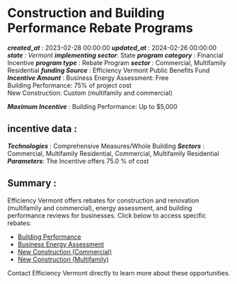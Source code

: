 # Construction and Building Performance Rebate Programs 
 ***created_at*** : 2023-02-28 00:00:00 
 ***updated_at*** : 2024-02-26 00:00:00 
 ***state** : Vermont 
 **implementing sector***: State 
 ***program category*** : Financial Incentive 
 ***program type*** : Rebate Program 
 ***sector*** : Commercial, Multifamily Residential 
 ***funding Source*** : Efficiency Vermont Public Benefits Fund 
 ***Incentive Amount*** : Business Energy Assessment: Free  
Building Performance: 75% of project cost  
New Construction: Custom (multifamily and commercial)

 
 ***Maximum Incentive*** : Building Performance: Up to $5,000

 
 ## incentive data : 
 ***Technologies*** : Comprehensive Measures/Whole Building 
 ***Sectors*** : Commercial, Multifamily Residential, Commercial, Multifamily Residential 
 ***Parameters***: The Incentive offers 75.0 % of cost 
 
 ## Summary : 
 Efficiency Vermont offers rebates for construction and renovation (multifamily
and commercial), energy assessment, and building performance reviews for
businesses. Click below to access specific rebates:

  * [Building Performance](https://www.efficiencyvermont.com/rebates/list/building-performance)
  * [Business Energy Assessment](https://www.efficiencyvermont.com/rebates/list/business-energy-assessment)
  * [New Construction (Commercial)](https://www.efficiencyvermont.com/rebates/list/commercial-new-construction)
  * [New Construction (Multifamily)](https://www.efficiencyvermont.com/rebates/list/multifamily-new-construction)

Contact Efficiency Vermont directly to learn more about these opportunities.

 
 